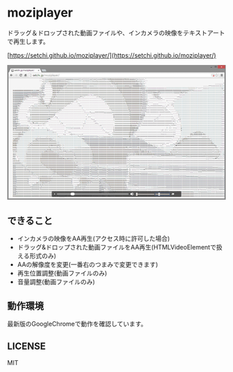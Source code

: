 # moziplayer

ドラッグ＆ドロップされた動画ファイルや、インカメラの映像をテキストアートで再生します。

[https://setchi.github.io/moziplayer/](https://setchi.github.io/moziplayer/)

![MoziPlayer](img/moziplayer.png "MoziPlayer")

## できること
- インカメラの映像をAA再生(アクセス時に許可した場合)
- ドラッグ&ドロップされた動画ファイルをAA再生(HTMLVideoElementで扱える形式のみ)
- AAの解像度を変更(一番右のつまみで変更できます)
- 再生位置調整(動画ファイルのみ)
- 音量調整(動画ファイルのみ)

## 動作環境
最新版のGoogleChromeで動作を確認しています。

## LICENSE
MIT
